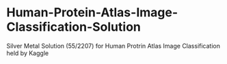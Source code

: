 # Human-Protein-Atlas-Image-Classification-Solution
Silver Metal Solution (55/2207) for Human Protrin Atlas Image Classification held by Kaggle
